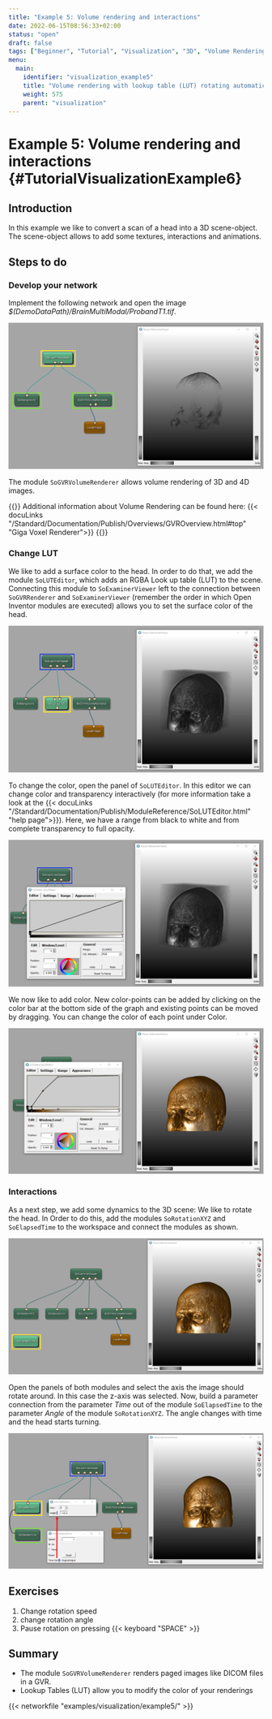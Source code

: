 ```yaml
---
title: "Example 5: Volume rendering and interactions"
date: 2022-06-15T08:56:33+02:00
status: "open"
draft: false
tags: ["Beginner", "Tutorial", "Visualization", "3D", "Volume Rendering", "GVR", "LUT"]
menu: 
  main:
    identifier: "visualization_example5"
    title: "Volume rendering with lookup table (LUT) rotating automatically."
    weight: 575
    parent: "visualization"
---
```

# Example 5: Volume rendering and interactions {#TutorialVisualizationExample6}
## Introduction
In this example we like to convert a scan of a head into a 3D scene-object. The scene-object allows to add some textures, interactions and animations.

## Steps to do
### Develop your network
Implement the following network and open the image *$(DemoDataPath)/BrainMultiModal/ProbandT1.tif*.

![SoGVRVolumeRenderer](/images/tutorials/visualization/V6_01.png "SoGVRVolumeRenderer")

The module `SoGVRVolumeRenderer` allows volume rendering of 3D and 4D images.

{{<alert class="info" caption="Extra Infos">}}
Additional information about Volume Rendering can be found here: {{< docuLinks "/Standard/Documentation/Publish/Overviews/GVROverview.html#top" "Giga Voxel Renderer">}}
{{</alert>}}

[//]: <> (MVL-653)

### Change LUT
We like to add a surface color to the head. In order to do that, we add the module `SoLUTEditor`, which adds an RGBA Look up table (LUT) to the scene. Connecting this module to `SoExaminerViewer` left to the connection between `SoGVRRenderer` and `SoExaminerViewer` (remember the order in which Open Inventor modules are executed) allows you to set the surface color of the head.

![SoLUTEditor](/images/tutorials/visualization/V6_02.png "SoLUTEditor")

To change the color, open the panel of `SoLUTEditor`. In this editor we can change color and transparency interactively (for more information take a look at the {{< docuLinks "/Standard/Documentation/Publish/ModuleReference/SoLUTEditor.html" "help page">}}). Here, we have a range from black to white and from complete transparency to full opacity.

![SoLUTEditor change colors](/images/tutorials/visualization/V6_03.png "SoLUTEditor change colors")

We now like to add color. New color-points can be added by clicking on the color bar at the bottom side of the graph and existing points can be moved by dragging. You can change the color of each point under Color.

![SoLUTEditor add colors](/images/tutorials/visualization/V6_04.png "SoLUTEditor add colors")

### Interactions
As a next step, we add some dynamics to the 3D scene: We like to rotate the head. In Order to do this, add the modules `SoRotationXYZ` and `SoElapsedTime` to the workspace and connect the modules as shown.

![SoRotationXYZ](/images/tutorials/visualization/V6_05.png "SoRotationXYZ")

Open the panels of both modules and select the axis the image should rotate around. In this case the z-axis was selected. Now, build a parameter connection from the parameter *Time* out of the module `SoElapsedTime` to the parameter *Angle* of the module `SoRotationXYZ`. The angle changes with time and the head starts turning.

![Time and Angle](/images/tutorials/visualization/V6_06.png "Time and Angle")

## Exercises
1. Change rotation speed
2. change rotation angle
3. Pause rotation on pressing {{< keyboard "SPACE" >}}

## Summary
* The module `SoGVRVolumeRenderer` renders paged images like DICOM files in a GVR.
* Lookup Tables (LUT) allow you to modify the color of your renderings

{{< networkfile "examples/visualization/example5/" >}}
